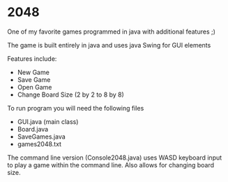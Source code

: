 # 2048
One of my favorite games programmed in java with additional features ;)

The game is built entirely in java and uses java Swing for GUI elements

Features include:

- New Game
- Save Game
- Open Game
- Change Board Size (2 by 2 to 8 by 8)

To run program you will need the following files
- GUI.java (main class)
- Board.java
- SaveGames.java
- games2048.txt

The command line version (Console2048.java) uses WASD keyboard input to play a game within the command line. Also allows for changing board size.
